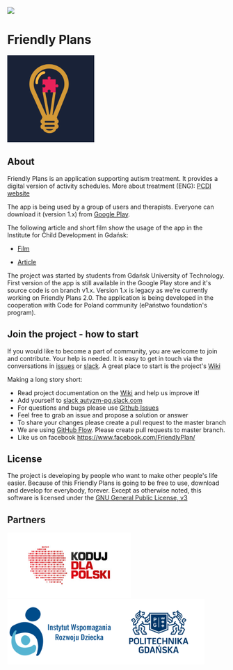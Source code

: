 [<img src="https://autyzm-pg-slack.herokuapp.com/badge.svg">](https://autyzm-pg-slack.herokuapp.com)

# Friendly Plans
<img src="/doc-assets/friendly-plan-logo.png" width="200" height="200" />

## About
Friendly Plans is an application supporting autism treatment.
It provides a digital version of activity schedules. More about treatment (ENG): [PCDI website](http://www.pcdi.org/videos/)

The app is being used by a group of users and therapists. Everyone can download it (version 1.x) from [Google Play](https://play.google.com/store/apps/details?id=com.przyjaznydamianek&hl=pl).

The following article and short film show the usage of the app in the Institute for Child Development in Gdańsk:

- [Film](https://www.youtube.com/watch?v=zI0ma_XnmCc)

- [Article](http://iwrd.pl/pl/fundacja/aplikacja-przyjazny-plan-dostepna)

The project was started by students from Gdańsk University of Technology. First version of the app is still available in the Google Play store and it's source code is on branch v1.x. Version 1.x is legacy as we're currently working on Friendly Plans 2.0.
The application is being developed in the cooperation with Code for Poland community (ePaństwo foundation's program).

## Join the project - how to start
If you would like to become a part of community, you are welcome to join and contribute. Your help is needed. It is easy to get in touch via the conversations in [issues](https://github.com/autyzm-pg/friendly-plans-react/issues) or [slack](https://autyzm-pg-slack.herokuapp.com).
A great place to start is the project's [Wiki](https://github.com/autyzm-pg/friendly-plans-react/wiki)

Making a long story short:

- Read project documentation on the [Wiki](https://github.com/autyzm-pg/friendly-plans-react/wiki) and help us improve it!
- Add yourself to [slack autyzm-pg.slack.com](https://autyzm-pg-slack.herokuapp.com)
- For questions and bugs please use [Github Issues](https://github.com/autyzm-pg/friendly-plans-react/issues)
- Feel free to grab an issue and propose a solution or answer
- To share your changes please create a pull request to the master branch
- We are using [GitHub Flow](https://guides.github.com/introduction/flow/). Please create pull requests to master branch.
- Like us on facebook https://www.facebook.com/FriendlyPlan/

## License
The project is developing by people who want to make other people's life easier. Because of this Friendly Plans is going to be free to use, download and develop for everybody, forever.
Except as otherwise noted, this software is licensed under the [GNU General Public License, v3](https://www.gnu.org/licenses/gpl-3.0.txt)

## Partners
<img src="/doc-assets/kdp-logo.jpg" height="150" /><img src="/doc-assets/iwrd-logo.png" height="150" /><img src="/doc-assets/pg-logo.jpg" height="150" />
